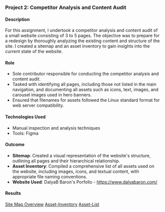 ### Project 2: Competitor Analysis and Content Audit

#### Description
For this assignment, I undertook a competitor analysis and content audit of a small website consisting of 3 to 5 pages. The objective was to prepare for a redesign by thoroughly analyzing the existing content and structure of the site. I created a sitemap and an asset inventory to gain insights into the current state of the website.

#### Role
- Sole contributor responsible for conducting the competitor analysis and content audit.
- Tasked with identifying all pages, including those not listed in the main navigation, and documenting all assets such as icons, text, images, and carousel images used in hero banners.
- Ensured that filenames for assets followed the Linux standard format for web server compatibility.

#### Technologies Used
- Manual inspection and analysis techniques
- Tools: Figma

#### Outcome
- **Sitemap**: Created a visual representation of the website's structure, outlining all pages and their hierarchical relationship.
- **Asset Inventory**: Compiled a comprehensive list of all assets used on the website, including images, icons, and textual content, with appropriate file naming conventions.
- **Website Used**: DalyaB Baron's Porfollo - https://www.dalyabaron.com/

#### Results
[Site Map Overview](/Project%202:%20Competitor%20Analysis%20and%20Content%20Audit/)
[Asset-Inventory](/Project%202:%20Competitor%20Analysis%20and%20Content%20Audit/asset-inventory%201.jpg)
[Asset-List](/Project%202:%20Competitor%20Analysis%20and%20Content%20Audit/asset-list.jpg)
